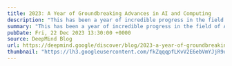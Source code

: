```yaml
---
title: 2023: A Year of Groundbreaking Advances in AI and Computing
description: "This has been a year of incredible progress in the field of Artificial Intelligence (AI) research and its practical applications."
summary: "This has been a year of incredible progress in the field of Artificial Intelligence (AI) research and its practical applications."
pubDate: Fri, 22 Dec 2023 13:30:00 +0000
source: DeepMind Blog
url: https://deepmind.google/discover/blog/2023-a-year-of-groundbreaking-advances-in-ai-and-computing/
thumbnail: "https://lh3.googleusercontent.com/fkZqqqpfLKvV2E6ebVmYJjR9q9XnczvWtiui5uU-yPkHCQb5mLAB4kBmh3opGqOJLhtaC58td96UtvULI8uGpbB9TmejR82GZ2vWOqTyWZ6HSItIpHg=w1200-h630-n-nu"
---
```



